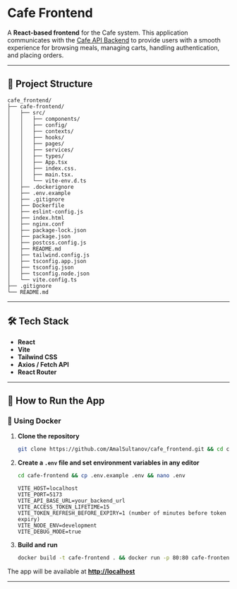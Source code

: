 # Cafe Frontend

A **React-based frontend** for the Cafe system. This application communicates with the [Cafe API Backend](https://github.com/yourname/cafe_api) to provide users with a smooth experience for browsing meals, managing carts, handling authentication, and placing orders.

---

## 📌 Project Structure

```
cafe_frontend/
├── cafe-frontend/
│   ├── src/
│   │   ├── components/    
│   │   ├── config/         
│   │   ├── contexts/ 
│   │   ├── hooks/          
│   │   ├── pages/          
│   │   ├── services/       
│   │   ├── types/          
│   │   ├── App.tsx          
│   │   ├── index.css.      
│   │   ├── main.tsx.       
│   │   └── vite-env.d.ts 
│   ├── .dockerignore
│   ├── .env.example
│   ├── .gitignore
│   ├── Dockerfile
│   ├── eslint-config.js
│   ├── index.html
│   ├── nginx.conf
│   ├── package-lock.json
│   ├── package.json
│   ├── postcss.config.js
│   ├── README.md
│   ├── tailwind.config.js
│   ├── tsconfig.app.json
│   ├── tsconfig.json
│   ├── tsconfig.node.json
│   └── vite.config.ts
├── .gitignore
└── README.md
```

---

## 🛠️ Tech Stack

* **React**
* **Vite**
* **Tailwind CSS**
* **Axios / Fetch API**
* **React Router**

---

## 🚀 How to Run the App

### 🐳 Using Docker

1. **Clone the repository**

   ```bash
   git clone https://github.com/AmalSultanov/cafe_frontend.git && cd cafe_frontend
   ```

2. **Create a `.env` file and set environment variables in any editor**

   ```bash
   cd cafe-frontend && cp .env.example .env && nano .env
   ```

   ```
   VITE_HOST=localhost
   VITE_PORT=5173
   VITE_API_BASE_URL=your_backend_url
   VITE_ACCESS_TOKEN_LIFETIME=15
   VITE_TOKEN_REFRESH_BEFORE_EXPIRY=1 (number of minutes before token expiry)
   VITE_NODE_ENV=development
   VITE_DEBUG_MODE=true
   ```

3. **Build and run**

   ```bash
   docker build -t cafe-frontend . && docker run -p 80:80 cafe-frontend
   ```

The app will be available at **[http://localhost](http://localhost)**

---